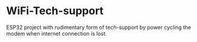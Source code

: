 # WiFi-Tech-support
ESP32 project with rudimentary form of tech-support by power cycling the modem when internet connection is lost.
